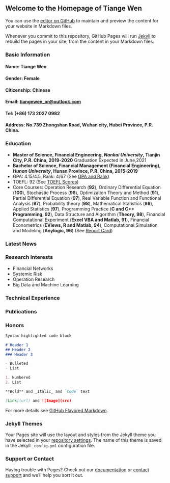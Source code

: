 ## Welcome to the Homepage of Tiange Wen

You can use the [editor on GitHub](https://github.com/Tiangewen-1125/tiangewen.github.io/edit/master/README.md) to maintain and preview the content for your website in Markdown files.

Whenever you commit to this repository, GitHub Pages will run [Jekyll](https://jekyllrb.com/) to rebuild the pages in your site, from the content in your Markdown files.

### Basic Information
#### Name: Tiange Wen
#### Gender: Female
#### Citizenship: Chinese
#### Email: tiangewen_or@outlook.com
#### Tel: (+86) 173 2027 0982
#### Address: No.739 Zhongshan Road, Wuhan city, Hubei Province, P.R. China.

### Education
- **Master of Science, Financial Engineering, _Nankai University_, Tianjin City, P.R. China, 2019-2020**
Graduation Expected in June,2021
- **Bachelor of Science, Financial Management (Financial Engineering), _Hunan University_, Hunan Province, P.R. China, 2015-2019**
- GPA: 4.15/4.5, Rank: 4/67 (See [GPA and Rank](/gpa&rank.jpg))
- TOEFL: 92 (See [TOEFL Scores](/toefl.jpg))
- Core Courses: Operation Research (**92**), Ordinary Differential Equation (**100**), Stochastic Process (**96**), Optimization Theory and Method (**91**), Partial Differential Equation (**97**), Real Variable Function and Functional Analysis (**97**), Probability theory (**98**), Mathematical Statistics (**98**), Applied Statistics (**97**), Programming Practice (**C and C++ Programming, 92**), Data Structure and Algorithm (**Theory, 98**), Financial Computational Experiment (**Excel VBA and Matlab, 91**), Financial Econometrics (**EViews, R and Matlab, 94**), Computational Simulation and Modeling (**Anylogic, 96**) (See [Report Card](/reportcard.jpg))


### Latest News
### Research Interests
- Financial Networks
- Systemic Risk
- Operation Research
- Big Data and Machine Learning

### Technical Experience
### Publications
### Honors

```markdown
Syntax highlighted code block

# Header 1
## Header 2
### Header 3

- Bulleted
- List

1. Numbered
2. List

**Bold** and _Italic_ and `Code` text

[Link](url) and ![Image](src)
```

For more details see [GitHub Flavored Markdown](https://guides.github.com/features/mastering-markdown/).

### Jekyll Themes

Your Pages site will use the layout and styles from the Jekyll theme you have selected in your [repository settings](https://github.com/Tiangewen-1125/tiangewen.github.io/settings). The name of this theme is saved in the Jekyll `_config.yml` configuration file.

### Support or Contact

Having trouble with Pages? Check out our [documentation](https://help.github.com/categories/github-pages-basics/) or [contact support](https://github.com/contact) and we’ll help you sort it out.
